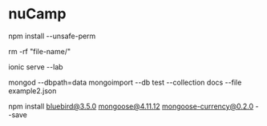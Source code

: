 # nuCamp

npm install --unsafe-perm

rm -rf "file-name/"

ionic serve --lab

mongod --dbpath=data
mongoimport --db test --collection docs --file example2.json

npm install bluebird@3.5.0 mongoose@4.11.12 mongoose-currency@0.2.0 --save